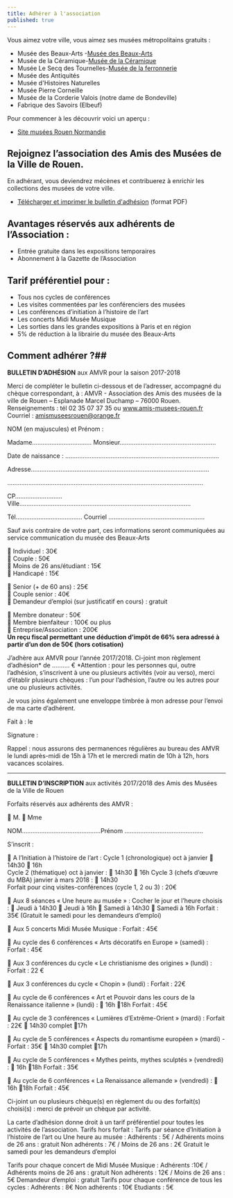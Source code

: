 ```yaml
---
title: Adhérer à l'association
published: true
---
```


Vous aimez votre ville, vous aimez ses musées métropolitains gratuits :

 - Musée des Beaux-Arts -[Musée des Beaux-Arts](http://mbarouen.fr/fr)
 - Musée de la Céramique-[Musée de la Céramique](http://museedelaceramique.fr/fr)
 - Musée Le Secq des Tournelles-[Musée de la ferronnerie](http://museelesecqdestournelles.fr/fr)
 - Musée des Antiquités
 - Musée d'Histoires Naturelles  
 - Musée Pierre Corneille
 - Musée de la Corderie Valois (notre dame de Bondeville)
 - Fabrique des Savoirs (Elbeuf)  
 
 Pour commencer à les découvrir voici un aperçu :  
 - [Site musées Rouen Normandie](http://musees-rouen-normandie.fr/fr)


## Rejoignez l’association des Amis des Musées de la Ville de Rouen.

En adhérant, vous deviendrez mécènes et contribuerez à enrichir les collections des musées de votre ville.  
- [Télécharger et imprimer le bulletin d'adhésion](/fichiers/adhesion-2017-2018.pdf) (format PDF)

## Avantages réservés aux adhérents de l’Association :

  - Entrée gratuite dans les expositions temporaires
  - Abonnement à la Gazette de l’Association

## Tarif préférentiel pour :

 - Tous nos cycles de conférences
 - Les visites commentées par les conférenciers des musées
 - Les conférences d’initiation à l’histoire de l’art
 - Les concerts Midi Musée Musique
 - Les sorties dans les grandes expositions à Paris et en région
 - 5% de réduction à la librairie du musée des Beaux-Arts

## Comment adhérer ?##



**BULLETIN D’ADHÉSION**
aux AMVR pour la saison  2017-2018

Merci de compléter le bulletin ci-dessous et de l’adresser, accompagné du chèque correspondant, à : AMVR - Association des Amis des musées de la ville de Rouen – Esplanade Marcel Duchamp – 76000 Rouen.
Renseignements : tél 02 35 07 37 35  ou www.amis-musees-rouen.fr
Courriel : amismuseesrouen@orange.fr

NOM (en majuscules) et Prénom :

Madame……………………………. Monsieur……………………………………………….

Date de naissance : …………………………………………………………………………….

Adresse…………………………………………………………………………………………

………………………………………………………………………………………………….

CP……………………… Ville…...............................................................................................

Tél………………………………..
Courriel ……………………………………………….

Sauf avis contraire de votre part, ces informations seront communiquées au service communication du musée des Beaux-Arts


 Individuel : 30€  
 Couple : 50€  
 Moins de 26 ans/étudiant : 15€  
 Handicapé : 15€  

 Senior (+ de 60 ans) : 25€  
 Couple senior : 40€  
  Demandeur d’emploi (sur justificatif en cours) : gratuit       

 Membre donateur : 50€  
 Membre bienfaiteur : 100€ ou plus  
 Entreprise/Association : 200€  
**Un reçu fiscal permettant une déduction d’impôt de 66% sera adressé à partir d’un don de 50€ (hors cotisation)**

J’adhère aux AMVR pour l’année 2017/2018.
Ci-joint mon règlement d’adhésion* de  ………. €
*Attention : pour les personnes qui, outre l’adhésion, s’inscrivent à une ou plusieurs activités (voir au verso), merci d’établir plusieurs chèques : l’un pour l’adhésion, l’autre ou les autres pour une ou plusieurs activités.

Je vous joins également une enveloppe timbrée à mon adresse pour l’envoi de ma carte d’adhérent.

Fait à :                                         le

Signature :

Rappel : nous assurons des permanences régulières au bureau des AMVR le lundi après-midi de 15h à 17h et le mercredi matin de 10h à 12h, hors vacances scolaires.  

---  





**BULLETIN D’INSCRIPTION**
aux activités 2017/2018 des Amis des Musées de la Ville de Rouen

Forfaits réservés aux adhérents des AMVR :

 M.                     Mme

NOM………………………………………Prénom ………………………………………

S’inscrit :

 A l’Initiation à l’histoire de l’art :
 Cycle 1 (chronologique)  oct à janvier   14h30      16h      
 Cycle 2 (thématique) oct à janvier :    14h30    16h
 Cycle 3 (chefs d’œuvre du MBA) janvier à mars 2018 :   14h30      
Forfait pour cinq visites-conférences (cycle 1, 2 ou 3) : 20€

 Aux 8 séances « Une heure au musée » :
Cocher le jour et l’heure choisis :
         Jeudi à 14h30                    Jeudi à 16h
         Samedi à 14h30                Samedi à 16h
Forfait : 35€ (Gratuit le samedi pour les demandeurs d’emploi)

 Aux 5 concerts Midi Musée Musique :    Forfait : 45€

 Au cycle des 6 conférences « Arts décoratifs en Europe » (samedi) : Forfait : 45€

 Aux 3 conférences du cycle « Le christianisme des origines » (lundi) : Forfait : 22 €

 Aux 3 conférences du cycle « Chopin » (lundi) : Forfait : 22€

 Au cycle de 6 conférences « Art et Pouvoir dans les cours de la Renaissance italienne » (lundi) :  16h           18h     Forfait : 45€

 Au cycle de 3 conférences « Lumières d’Extrême-Orient » (mardi) : Forfait : 22€
																	 14h30 complet  17h

 Au cycle de 5 conférences « Aspects du romantisme européen » (mardi) -  Forfait : 35€
																	 14h30 complet  17h

 Au cycle de 5 conférences « Mythes peints, mythes sculptés » (vendredi) :
                                                                      16h           18h     Forfait : 35€
                                                                     
  Au cycle de 6 conférences « La Renaissance allemande » (vendredi) :
                                                                      16h           18h     Forfait : 45€    

Ci-joint un ou plusieurs chèque(s) en règlement du ou des forfait(s) choisi(s) : merci de prévoir un chèque par activité.

La carte d’adhésion donne droit à un tarif préférentiel pour toutes les activités de l’association.
Tarifs hors forfait :
Tarifs par séance d’Initiation à l’histoire de l’art ou Une heure au musée :
Adhérents : 5€    /  Adhérents moins de 26 ans : gratuit
Non adhérents : 7€  / Moins de 26 ans : 2€
Gratuit le samedi pour les demandeurs d’emploi

Tarifs pour chaque concert de Midi Musée Musique :
Adhérents :10€  /  Adhérents moins de 26 ans : gratuit
Non adhérents : 12€ / Moins de 26 ans : 5€
Demandeur d’emploi : gratuit
Tarifs pour chaque conférence de tous les cycles :
Adhérents : 8€  Non adhérents : 10€   Etudiants : 5€

 
